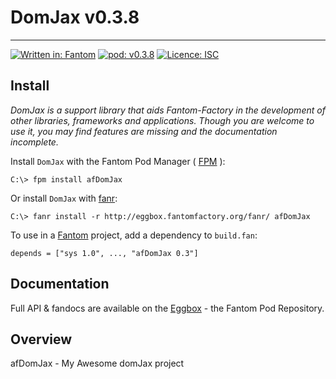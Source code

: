 # DomJax v0.3.8
---

[![Written in: Fantom](http://img.shields.io/badge/written%20in-Fantom-lightgray.svg)](https://fantom-lang.org/)
[![pod: v0.3.8](http://img.shields.io/badge/pod-v0.3.8-yellow.svg)](http://eggbox.fantomfactory.org/pods/afDomJax)
[![Licence: ISC](http://img.shields.io/badge/licence-ISC-blue.svg)](https://choosealicense.com/licenses/isc/)

## <a name="Install"></a>Install

*DomJax is a support library that aids Fantom-Factory in the development of other libraries, frameworks and applications. Though you are welcome to use it, you may find features are missing and the documentation incomplete.*

Install `DomJax` with the Fantom Pod Manager ( [FPM](http://eggbox.fantomfactory.org/pods/afFpm) ):

    C:\> fpm install afDomJax

Or install `DomJax` with [fanr](https://fantom.org/doc/docFanr/Tool.html#install):

    C:\> fanr install -r http://eggbox.fantomfactory.org/fanr/ afDomJax

To use in a [Fantom](https://fantom-lang.org/) project, add a dependency to `build.fan`:

    depends = ["sys 1.0", ..., "afDomJax 0.3"]

## <a name="documentation"></a>Documentation

Full API & fandocs are available on the [Eggbox](http://eggbox.fantomfactory.org/pods/afDomJax/) - the Fantom Pod Repository.

## Overview

afDomJax - My Awesome domJax project

